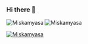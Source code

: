 ### Hi there 👋

<p>
    <img align="left" src="https://github-readme-stats.vercel.app/api?username=Miskamyasa&show_icons=true&locale=en" alt="Miskamyasa" />
</p>
<p>
    <!--     <img align="right" src="https://github-readme-streak-stats.herokuapp.com/?user=Miskamyasa&" alt="Miskamyasa" /> -->
</p>
<p>
    <img src="https://github-readme-stats.vercel.app/api/top-langs?username=Miskamyasa&show_icons=true&locale=en&layout=compact" alt="Miskamyasa" />
</p>
<p>
    <a href="https://github.com/ryo-ma/github-profile-trophy"><img src="https://github-profile-trophy.vercel.app/?username=Miskamyasa" alt="Miskamyasa" /></a>
</p>

<!--
**Miskamyasa/Miskamyasa** is a ✨ _special_ ✨ repository because its `README.md` (this file) appears on your GitHub profile.

Here are some ideas to get you started:

- 🔭 I’m currently working on ...
- 🌱 I’m currently learning ...
- 👯 I’m looking to collaborate on ...
- 🤔 I’m looking for help with ...
- 💬 Ask me about ...
- 📫 How to reach me: ...
- 😄 Pronouns: ...
- ⚡ Fun fact: ...
-->
